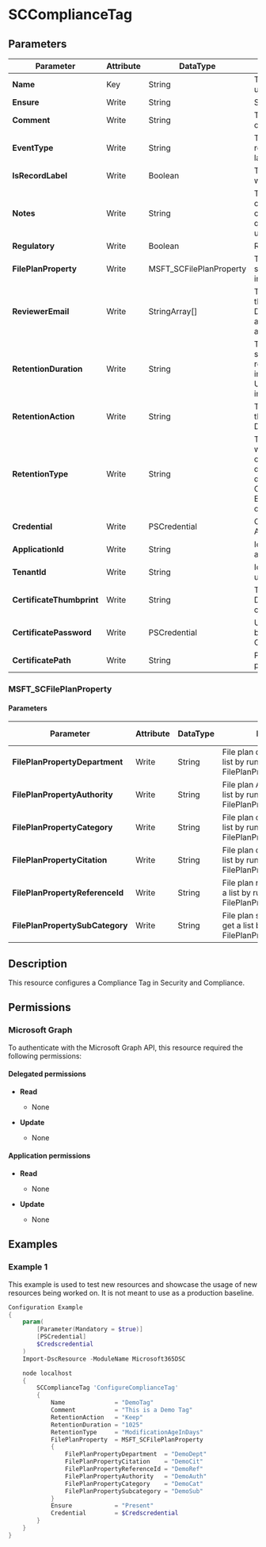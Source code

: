 ﻿# SCComplianceTag

## Parameters

| Parameter | Attribute | DataType | Description | Allowed Values |
| --- | --- | --- | --- | --- |
| **Name** | Key | String | The Name parameter specifies the unique name of the complaiance tag. | |
| **Ensure** | Write | String | Specify if this rule should exist or not. | `Present`, `Absent` |
| **Comment** | Write | String | The Comment parameter specifies an optional comment. | |
| **EventType** | Write | String | The EventType parameter specifies the retention rule that's associated with the label. | |
| **IsRecordLabel** | Write | Boolean | The IsRecordLabel parameter specifies whether the label is a record label. | |
| **Notes** | Write | String | The Notes parameter specifies an optional note. If you specify a value that contains spaces, enclose the value in quotation marks, for example: 'This is a user note' | |
| **Regulatory** | Write | Boolean | Regulatory description | |
| **FilePlanProperty** | Write | MSFT_SCFilePlanProperty | The FilePlanProperty parameter specifies the file plan properties to include in the label. | |
| **ReviewerEmail** | Write | StringArray[] | The ReviewerEmail parameter specifies the email address of a reviewer for Delete and KeepAndDelete retention actions. You can specify multiple email addresses separated by commas. | |
| **RetentionDuration** | Write | String | The RetentionDuration parameter specifies the hold duration for the retention rule. Valid values are: An integer - The hold duration in days, Unlimited - The content is held indefinitely. | |
| **RetentionAction** | Write | String | The RetentionAction parameter specifies the action for the label. Valid values are: Delete, Keep or KeepAndDelete. | `Delete`, `Keep`, `KeepAndDelete` |
| **RetentionType** | Write | String | The RetentionType parameter specifies whether the retention duration is calculated from the content creation date, tagged date, or last modification date. Valid values are: CreationAgeInDays, EventAgeInDays,ModificationAgeInDays, or TaggedAgeInDays. | `CreationAgeInDays`, `EventAgeInDays`, `ModificationAgeInDays`, `TaggedAgeInDays` |
| **Credential** | Write | PSCredential | Credentials of the Exchange Global Admin | |
| **ApplicationId** | Write | String | Id of the Azure Active Directory application to authenticate with. | |
| **TenantId** | Write | String | Id of the Azure Active Directory tenant used for authentication. | |
| **CertificateThumbprint** | Write | String | Thumbprint of the Azure Active Directory application's authentication certificate to use for authentication. | |
| **CertificatePassword** | Write | PSCredential | Username can be made up to anything but password will be used for CertificatePassword | |
| **CertificatePath** | Write | String | Path to certificate used in service principal usually a PFX file. | |

### MSFT_SCFilePlanProperty

#### Parameters

| Parameter | Attribute | DataType | Description | Allowed Values |
| --- | --- | --- | --- | --- |
| **FilePlanPropertyDepartment** | Write | String | File plan department. Can get list by running Get-FilePlanPropertyDepartment. | |
| **FilePlanPropertyAuthority** | Write | String | File plan Authority. Can get list by running Get-FilePlanPropertyAuthority. | |
| **FilePlanPropertyCategory** | Write | String | File plan category. Can get a list by running Get-FilePlanPropertyCategory. | |
| **FilePlanPropertyCitation** | Write | String | File plan citation. Can get a list by running Get-FilePlanPropertyCitation. | |
| **FilePlanPropertyReferenceId** | Write | String | File plan reference id. Can get a list by running Get-FilePlanPropertyReferenceId. | |
| **FilePlanPropertySubCategory** | Write | String | File plan subcategory. Can get a list by running Get-FilePlanPropertySubCategory. | |

## Description

This resource configures a Compliance Tag in Security and Compliance.

## Permissions

### Microsoft Graph

To authenticate with the Microsoft Graph API, this resource required the following permissions:

#### Delegated permissions

- **Read**

    - None

- **Update**

    - None

#### Application permissions

- **Read**

    - None

- **Update**

    - None

## Examples

### Example 1

This example is used to test new resources and showcase the usage of new resources being worked on.
It is not meant to use as a production baseline.

```powershell
Configuration Example
{
    param(
        [Parameter(Mandatory = $true)]
        [PSCredential]
        $Credscredential
    )
    Import-DscResource -ModuleName Microsoft365DSC

    node localhost
    {
        SCComplianceTag 'ConfigureComplianceTag'
        {
            Name              = "DemoTag"
            Comment           = "This is a Demo Tag"
            RetentionAction   = "Keep"
            RetentionDuration = "1025"
            RetentionType     = "ModificationAgeInDays"
            FilePlanProperty  = MSFT_SCFilePlanProperty
            {
                FilePlanPropertyDepartment  = "DemoDept"
                FilePlanPropertyCitation    = "DemoCit"
                FilePlanPropertyReferenceId = "DemoRef"
                FilePlanPropertyAuthority   = "DemoAuth"
                FilePlanPropertyCategory    = "DemoCat"
                FilePlanPropertySubcategory = "DemoSub"
            }
            Ensure            = "Present"
            Credential        = $Credscredential
        }
    }
}
```

